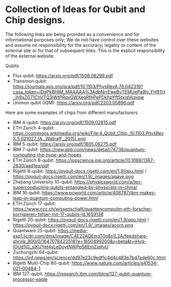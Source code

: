 # Collection of Ideas for Qubit and Chip designs.

The following links are being provided as a convenience and for informational purposes only; We do not have control
over these websites and assume no responsibility for the accuracy, legality or content of the external site or for that of subsequent links. This is the explicit responsibility of the external website.

Qubits

- Flux qubit: https://arxiv.org/pdf/1508.06299.pdf
- Transmon qubit: https://journals.aps.org/pra/pdf/10.1103/PhysRevA.76.042319?casa_token=jDqPkBHIM_MAAAAA%3AdbNrrEweBvTEMUePa9ly_FH9Trt_jh9xZG71ChVTQ3IWtPRqvGWXegRfhPePDkhpYft5txidVcpjqw
- Unimon qubit (IQM): https://arxiv.org/pdf/2203.05896.pdf

Here are some examples of chips from different manufacturers.

- IBM 4-qubit: https://arxiv.org/pdf/1509.02815.pdf
- ETH Zürich 4-qubit: https://commons.wikimedia.org/wiki/File:4_Qubit_Chip,_10.1103.PhysRevX.5.021027_(A._Wallraff,_2015).png
- IBM 5-qubit: https://arxiv.org/pdf/1805.06275.pdf
- IBM 7-qubit: https://new.abb.com/news/detail/74736/quantum-computing-the-hype-and-hopes
- ETH Zürich 8-qubit: https://iopscience.iop.org/article/10.1088/1367-2630/aad1ea/pdf
- Rigetti 8-qubit: https://pyquil-docs.rigetti.com/en/1.9/qpu.html / https://pyquil-docs.rigetti.com/en/1.9/_images/agave.png
- Zhejiang University 10-qubit: https://physicsworld.com/a/ten-superconducting-qubits-entangled-by-physicists-in-china/
- IBM 16-qubit: https://www.pcworld.com/article/406787/ibm-makes-leap-in-quantum-computing-power.html
- ETH Zürich 17-qubit: https://www.nzz.ch/wissenschaft/quantencomputer-eth-forscher-korrigieren-fehler-mit-17-qubits-ld.1659138
- Rigetti 20-qubit: https://pyquil-docs.rigetti.com/en/1.9/qpu.html / https://pyquil-docs.rigetti.com/en/1.9/_images/acorn.png
- Quantware 25-qubit: https://media-exp1.licdn.com/dms/image/C4E22AQEmsT0n8s1L2A/feedshare-shrink_800/0/1647078422518?e=1650499200&v=beta&t=iHyq-IOUd1iG_siKUYet4sLeDoytNWPpS6EmZiqllyU
- Zuchongzhi 64-qubit: https://inf.news/en/science/dd97e23c9edf1c4d4c483e7bd7ade60c.html
- Rigetti Multi-Chip 80-qubit: https://www.nature.com/articles/s41534-021-00484-1
- IBM 127-qubit: https://research.ibm.com/blog/127-qubit-quantum-processor-eagle
